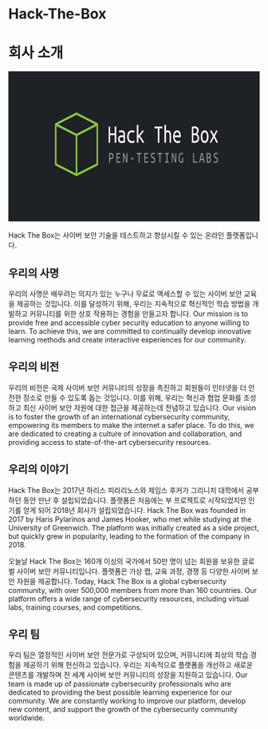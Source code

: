 # Hack-The-Box

# 회사 소개

<!-- ![Hack The Box](./images/Hack-The-Box-logo.png){: width="50%" height="50%"} -->

<img src="./images/Hack-The-Box-logo.png" alt="Hack The Box" title="Hack The Box" width="700" height="300" />

Hack The Box는 사이버 보안 기술을 테스트하고 향상시킬 수 있는 온라인 플랫폼입니다.

## 우리의 사명

우리의 사명은 배우려는 의지가 있는 누구나 무료로 액세스할 수 있는 사이버 보안 교육을 제공하는 것입니다. 이를 달성하기 위해, 우리는 지속적으로 혁신적인 학습 방법을 개발하고 커뮤니티를 위한 상호 작용하는 경험을 만들고자 합니다.
Our mission is to provide free and accessible cyber security education to anyone willing to learn. To achieve this, we are committed to continually develop innovative learning methods and create interactive experiences for our community.

## 우리의 비전

우리의 비전은 국제 사이버 보안 커뮤니티의 성장을 촉진하고 회원들이 인터넷을 더 안전한 장소로 만들 수 있도록 돕는 것입니다. 이를 위해, 우리는 혁신과 협업 문화를 조성하고 최신 사이버 보안 자원에 대한 접근을 제공하는데 전념하고 있습니다.
Our vision is to foster the growth of an international cybersecurity community, empowering its members to make the internet a safer place. To do this, we are dedicated to creating a culture of innovation and collaboration, and providing access to state-of-the-art cybersecurity resources.

## 우리의 이야기

Hack The Box는 2017년 하리스 피라리노스와 제임스 후커가 그리니치 대학에서 공부하던 동안 만난 후 설립되었습니다. 플랫폼은 처음에는 부 프로젝트로 시작되었지만 인기를 얻게 되어 2018년 회사가 설립되었습니다.
Hack The Box was founded in 2017 by Haris Pylarinos and James Hooker, who met while studying at the University of Greenwich. The platform was initially created as a side project, but quickly grew in popularity, leading to the formation of the company in 2018.

오늘날 Hack The Box는 160개 이상의 국가에서 50만 명이 넘는 회원을 보유한 글로벌 사이버 보안 커뮤니티입니다. 플랫폼은 가상 랩, 교육 과정, 경쟁 등 다양한 사이버 보안 자원을 제공합니다.
Today, Hack The Box is a global cybersecurity community, with over 500,000 members from more than 160 countries. Our platform offers a wide range of cybersecurity resources, including virtual labs, training courses, and competitions.

## 우리 팀

우리 팀은 열정적인 사이버 보안 전문가로 구성되어 있으며, 커뮤니티에 최상의 학습 경험을 제공하기 위해 헌신하고 있습니다. 우리는 지속적으로 플랫폼을 개선하고 새로운 콘텐츠를 개발하며 전 세계 사이버 보안 커뮤니티의 성장을 지원하고 있습니다.
Our team is made up of passionate cybersecurity professionals who are dedicated to providing the best possible learning experience for our community. We are constantly working to improve our platform, develop new content, and support the growth of the cybersecurity community worldwide.

